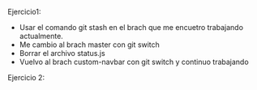 Ejercicio1:

* Usar el comando git stash en el brach que me encuetro trabajando actualmente.
* Me cambio al brach master con git switch
* Borrar el archivo status.js
* Vuelvo al brach custom-navbar con git switch y continuo trabajando


Ejercicio 2:


